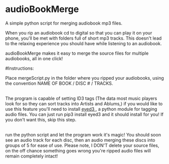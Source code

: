 # audioBookMerge

A simple python script for merging audiobook mp3 files.

When you rip an audiobook cd to digital so that you can play it on your phone, you'll be met with folders full of short mp3 tracks. This doesn't lead to the relaxing experience you should have while listening to an audiobook.

audioBookMerge makes it easy to merge the source files for multiple audiobooks, all in one click!



#Instructions:

Place mergeScript.py in the folder where you ripped your audiobooks, using the convention NAME OF BOOK / DISC # / TRACKS.

<br>
The program is capable of setting ID3 tags (The data most music players look for so they can sort tracks into Artists and Ablums,) if you would like to use this feature you'll need to install <a href="https://eyed3.readthedocs.io/en/latest"> eyed3 </a>, a python module for tagging audio files. You can just run pip3 install eyed3 and it should install for you! 
If you don't want this, skip this step.
<br>
<br>

run the python script and let the program work it's magic!
You should soon see an audio track for each disc, then an audio merging these discs into groups of 5 for ease of use. Please note, I DON'T delete your source files, on the off chance something goes wrong you're ripped audio files will remain completely intact!
